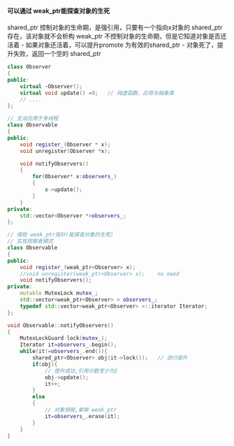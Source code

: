 #### 可以通过 weak_ptr能探查对象的生死

shared_ptr 控制对象的生命期，是强引用，只要有一个指向x对象的 shared_ptr 存在，该对象就不会析构
weak_ptr   不控制对象的生命期，但是它知道对象是否还活着
           - 如果对象还活着，可以提升promote 为有效的shared_ptr
           - 对象死了，提升失败，返回一个空的 shared_ptr

```cpp
class Observer
{
public:
    virtual ~Observer();
    virtual void update() =0;   // 纯虚函数，应用与抽象类
    // ....
};

// 无法应用于多线程
class Observable
{
public:
    void register_(Observer * x);
    void unregister(Observer *x);

    void notifyObservers()
    {
        for(Observer* x:observers_)
        {
            x->update();
        }
    }
private:
    std::vector<Observer *>observers_;
};

// 借助 weak_ptr指针(能探查对象的生死)
// 实现观察者模式
class Observable
{
public:
    void register_(weak_ptr<Observer> x);
    //void unregister(weak_ptr<Observer> x);    no need
    void notifyObservers();
private:
    mutable MutexLock mutex_;
    std::vector<weak_ptr<Observer> > observers_;
    typedef std::vector<weak_ptr<Observer> >::iterator Iterator;
};

void Observable::notifyObservers()
{
    MutexLockGuard lock(mutex_);
    Iterator it=observers_.begin();
    while(it!=observers_.end()){
        shared_ptr<Observer> obj(it->lock());   // 进行提升
        if(obj){
            // 提升成功,引用计数至少为2
            obj->update();
            it++;
        }
        else
        {
            // 对象销毁,拿掉 weak_ptr
            it=observers_.erase(it); 
        }
    }
}
```